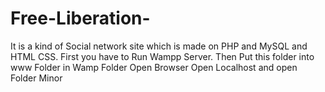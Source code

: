 # Free-Liberation-
It is a kind of Social network site which is made on PHP and MySQL and HTML CSS.
First you have to Run Wampp Server.
Then Put this folder into www Folder in Wamp Folder
Open Browser
Open Localhost and open Folder Minor

